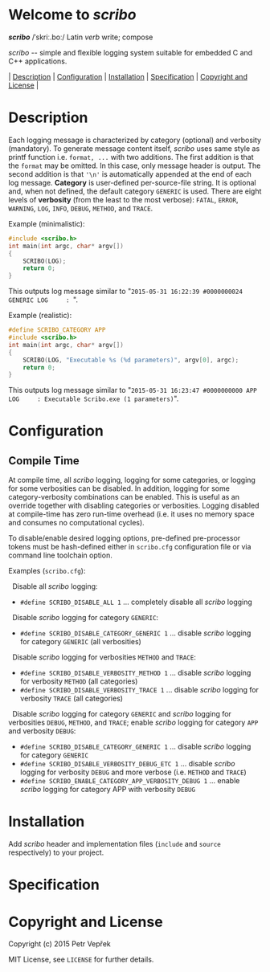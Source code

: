 # Welcome to *scribo*

__*scribo*__ /ˈskriː.boː/ Latin *verb* write; compose

*scribo* -- simple and flexible logging system suitable for embedded C and C++ applications.

| [Description](#description) 
| [Configuration](#configuration) 
| [Installation](#installation) 
| [Specification](#specification) 
| [Copyright and License](#copyright-and-license) |

# Description

Each logging message is characterized by category (optional) and verbosity (mandatory). To generate message content 
itself, *scribo* uses same style as printf function i.e. `format, ...` with two additions. The first addition is that 
the `format` may be omitted. In this case, only message header is output. The second addition is that `'\n'` is 
automatically appended at the end of each log message. **Category** is user-defined per-source-file string. It is 
optional and, when not defined, the default category `GENERIC` is used. There are eight levels of **verbosity** (from 
the least to the most verbose): `FATAL`, `ERROR`, `WARNING`, `LOG`, `INFO`, `DEBUG`, `METHOD`, and `TRACE`.

Example (minimalistic):
```c
#include <scribo.h>
int main(int argc, char* argv[])
{
    SCRIBO(LOG);
    return 0;
}
```
This outputs log message similar to "`2015-05-31 16:22:39 #0000000024 GENERIC LOG     : `".

Example (realistic):
```c
#define SCRIBO_CATEGORY APP
#include <scribo.h>
int main(int argc, char* argv[])
{
    SCRIBO(LOG, "Executable %s (%d parameters)", argv[0], argc);
    return 0;
}
```
This outputs log message similar to "`2015-05-31 16:23:47 #0000000000 APP     LOG     : Executable Scribo.exe (1 parameters)`".

# Configuration

## Compile Time

At compile time, all *scribo* logging, logging for some categories, or logging for some verbosities can be disabled. In 
addition, logging for some category-verbosity combinations can be enabled. This is useful as an override together with 
disabling categories or verbosities. Logging disabled at compile-time has zero run-time overhead (i.e. it uses no 
memory space and consumes no computational cycles).

To disable/enable desired logging options, pre-defined pre-processor tokens must be hash-defined either in `scribo.cfg` 
configuration file or via command line toolchain option.

Examples (`scribo.cfg`):

&nbsp;&nbsp;Disable all *scribo* logging:
- `#define SCRIBO_DISABLE_ALL 1` ... completely disable all *scribo* logging

&nbsp;&nbsp;Disable *scribo* logging for category `GENERIC`:
- `#define SCRIBO_DISABLE_CATEGORY_GENERIC 1` ... disable *scribo* logging for category `GENERIC` (all verbosities)

&nbsp;&nbsp;Disable *scribo* logging for verbosities `METHOD` and `TRACE`:
- `#define SCRIBO_DISABLE_VERBOSITY_METHOD 1` ... disable *scribo* logging for verbosity `METHOD` (all categories)
- `#define SCRIBO_DISABLE_VERBOSITY_TRACE 1` ... disable *scribo* logging for verbosity `TRACE` (all categories)

&nbsp;&nbsp;Disable *scribo* logging for category `GENERIC` and *scribo* logging for verbosities `DEBUG`, `METHOD`, and 
`TRACE`; enable *scribo* logging for category `APP` and verbosity `DEBUG`:
- `#define SCRIBO_DISABLE_CATEGORY_GENERIC 1` ... disable *scribo* logging for category `GENERIC`
- `#define SCRIBO_DISABLE_VERBOSITY_DEBUG_ETC 1` ... disable *scribo* logging for verbosity `DEBUG` and more verbose 
(i.e. `METHOD` and `TRACE`)
- `#define SCRIBO_ENABLE_CATEGORY_APP_VERBOSITY_DEBUG 1` ... enable *scribo* logging for category APP with verbosity 
`DEBUG`

# Installation

Add *scribo* header and implementation files (`include` and `source` respectively) to your project.

# Specification

# Copyright and License

Copyright (c) 2015 Petr Vepřek

MIT License, see `LICENSE` for further details.

